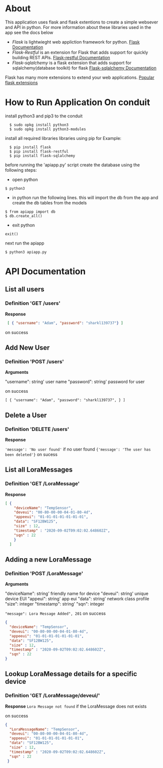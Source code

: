 # About
This application uses flask and flask extentions to create a simple websever and API in python. For more information about these libraries used in the app see the docs below


- *Flask* is lightwieght web appliction framework for python.
[Flask Documentation](https://flask.palletsprojects.com/en/1.1.x/)
- *Flask-Restful* is an extension for Flask that adds support for quickly building REST APIs.
[Flask-restful Documentation](https://flask-restful.readthedocs.io/en/latest/index.html)
- *Flask-sqlalchemy* is a flask extension that adds support for sqlalchemy(database toolkit) for flask
[Flask-sqlalchemy Documentation](https://flask-sqlalchemy.palletsprojects.com/en/2.x/)

Flask has many more extensions to extend your web applications. [Popular flask extensions](https://www.fullstackpython.com/flask-extensions-plug-ins-related-libraries.html)

# How to Run Application On conduit
install python3 and pip3 to the conduit
```
  $ sudo opkg install python3
  $ sudo opkg install python3-modules
```
  install all required libraries libraries using pip
for Example:
```
  $ pip install flask
  $ pip install flask-restful
  $ pip install flask-sqlalchemy
```
before running the 'apiapp.py' script create the database using the following steps:

- open python
```
$ python3
```
- in python run the following lines. this will import the db from the app and create the db tables from the models
```
$ from apiapp import db
$ db.create_all()
```
- exit python
```
exit()
```
next run the apiapp
```
$ python3 apiapp.py
```

# API Documentation

## List all users
### Definition 'GET /users'

**Response**

```json
 [ { "username": "Adam", "password": "sharkl139737"} ]
```
on success

## Add New User
### Definition 'POST /users'

**Arguments**

"username": string' user name
"password": string' password for user

on success
```
[ { "username": "Adam", "password": "sharkl139737", } ]
```
## Delete a User
### Definition 'DELETE /users'

**Response**

`'message': 'No user found'` if no user found
`{'message': 'The user has been deleted'}` on sucess

## List all LoraMessages
### Definition 'GET /LoraMessage'

**Response**

```json
[ {
    "deviceName": "TempSensor",
    "deveui": "00-80-00-00-04-01-80-4d",
    "appeeui": "01-01-01-01-01-01-01",
    "data": "SF12BW125",
    "size" : 12,
    "timestamp" : "2020-09-02T09:02:02.648602Z",
    "sqn" : 22
    }
  ]
```
## Adding a new LoraMessage
### Definition 'POST /LoraMessage'

**Arguments**

"deviceName": string' friendly name for device
"deveui": string' unique device EUI
"appeui": string' app eui
"data": string' network class profile
"size": integer
"timestamp": string'
"sqn": integer


`"message": Lora Message Added", 201` on success
```json
{
  "deviceName": "TempSensor",
  "deveui": "00-80-00-00-04-01-80-4d",
  "appeeui": "01-01-01-01-01-01-01",
  "data": "SF12BW125",
  "size" : 12,
  "timestamp" : "2020-09-02T09:02:02.648602Z",
  "sqn" : 22
}
```

## Lookup LoraMessage details for a specific device
### Definition 'GET /LoraMessage/deveui/'

**Response**
`Lora Message not found` if the LoraMessage does not exists

on success
```json
{   
  "LoraMessageName": "TempSensor",
  "deveui": "00-80-00-00-04-01-80-4d",
  "appeeui": "01-01-01-01-01-01-01",
  "data": "SF12BW125",
  "size" : 12,
  "timestamp" : "2020-09-02T09:02:02.648602Z",
  "sqn" : 22
 }
```
